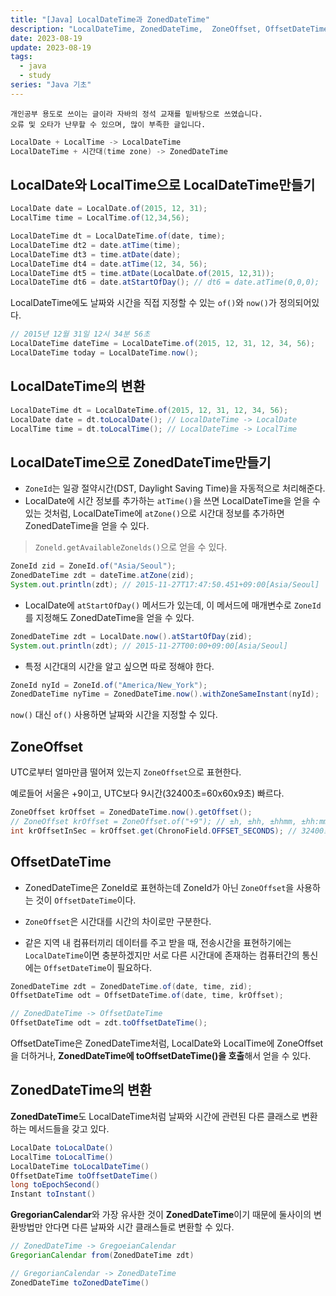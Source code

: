 ```yaml
---
title: "[Java] LocalDateTime과 ZonedDateTime"
description: "LocalDateTime, ZonedDateTime,  ZoneOffset, OffsetDateTime"
date: 2023-08-19
update: 2023-08-19
tags:
  - java
  - study
series: "Java 기초"
---
```


```
개인공부 용도로 쓰이는 글이라 자바의 정석 교재를 밑바탕으로 쓰였습니다. 
오류 및 오타가 난무할 수 있으며, 많이 부족한 글입니다.
```

```java
LocalDate + LocalTime -> LocalDateTime
LocalDateTime + 시간대(time zone) -> ZonedDateTime
```

## LocalDate와 LocalTime으로 LocalDateTime만들기

```java
LocalDate date = LocalDate.of(2015, 12, 31);
LocalTime time = LocalTime.of(12,34,56);

LocalDateTime dt = LocalDateTime.of(date, time);
LocalDateTime dt2 = date.atTime(time);
LocalDateTime dt3 = time.atDate(date);
LocalDateTime dt4 = date.atTime(12, 34, 56);
LocalDateTime dt5 = time.atDate(LocalDate.of(2015, 12,31));
LocalDateTime dt6 = date.atStartOfDay(); // dt6 = date.atTime(0,0,0);
```

LocalDateTime에도 날짜와 시간을 직접 지정할 수 있는 `of()`와 `now()`가 정의되어있다.

```java
// 2015년 12월 31일 12시 34분 56초
LocalDateTime dateTime = LocalDateTime.of(2015, 12, 31, 12, 34, 56);
LocalDateTime today = LocalDateTime.now();
```

## LocalDateTime의 변환

```java
LocalDateTime dt = LocalDateTime.of(2015, 12, 31, 12, 34, 56);
LocalDate date = dt.toLocalDate(); // LocalDateTime -> LocalDate
LocalTime time = dt.toLocalTime(); // LocalDateTime -> LocalTime
```

## LocalDateTime으로 ZonedDateTime만들기

- `ZoneId`는 일광 절약시간(DST, Daylight Saving Time)을 자동적으로 처리해준다.
- LocalDate에 시간 정보를 추가하는 `atTime()`을 쓰면 LocalDateTime을 얻을 수 있는 것처럼, LocalDateTime에 `atZone()`으로 시간대 정보를 추가하면 ZonedDateTime을 얻을 수 있다.

> `Zoneld.getAvailableZonelds()`으로 얻을 수 있다.
> 

```java
ZoneId zid = ZoneId.of("Asia/Seoul");
ZonedDateTime zdt = dateTime.atZone(zid);
System.out.println(zdt); // 2015-11-27T17:47:50.451+09:00[Asia/Seoul]
```

- LocalDate에 `atStartOfDay()` 메서드가 있는데, 이 메서드에 매개변수로 `ZoneId`를 지정해도 ZonedDateTime을 얻을 수 있다.

```java
ZonedDateTime zdt = LocalDate.now().atStartOfDay(zid);
System.out.println(zdt); // 2015-11-27T00:00+09:00[Asia/Seoul]
```

- 특정 시간대의 시간을 알고 싶으면 따로 정해야 한다.

```java
ZoneId nyId = ZoneId.of("America/New_York");
ZonedDateTime nyTime = ZonedDateTime.now().withZoneSameInstant(nyId);
```

`now()` 대신 `of()` 사용하면 날짜와 시간을 지정할 수 있다.

## ZoneOffset

UTC로부터 얼마만큼 떨어져 있는지 `ZoneOffset`으로 표현한다.

예로들어 서울은 +9이고, UTC보다 9시간(32400초=60x60x9초) 빠르다.

```java
ZoneOffset krOffset = ZonedDateTime.now().getOffset();
// ZoneOffset krOffset = ZoneOffset.of("+9"); // ±h, ±hh, ±hhmm, ±hh:mm
int krOffsetInSec = krOffset.get(ChronoField.OFFSET_SECONDS); // 32400초
```

## OffsetDateTime

- ZonedDateTime은 ZoneId로 표현하는데 ZoneId가 아닌 `ZoneOffset`을 사용하는 것이 `OffsetDateTime`이다. 

- `ZoneOffset`은 시간대를 시간의 차이로만 구분한다.

- 같은 지역 내 컴퓨터끼리 데이터를 주고 받을 때, 전송시간을 표현하기에는 `LocalDateTime`이면 충분하겠지만 서로 다른 시간대에 존재하는 컴퓨터간의 통신에는 `OffsetDateTime`이 필요하다. 

```java
ZonedDateTime zdt = ZonedDateTime.of(date, time, zid);
OffsetDateTime odt = OffsetDateTime.of(date, time, krOffset);

// ZonedDateTime -> OffsetDateTime
OffsetDateTime odt = zdt.toOffsetDateTime();
```

OffsetDateTime은 ZonedDateTime처럼, LocalDate와 LocalTime에 ZoneOffset을 더하거나, **ZonedDateTime에 toOffsetDateTime()을 호출**해서 얻을 수 있다.

## ZonedDateTime의 변환

**ZonedDateTime**도 LocalDateTime처럼 날짜와 시간에 관련된 다른 클래스로 변환하는 메서드들을 갖고 있다.

```java
LocalDate toLocalDate()
LocalTime toLocalTime()
LocalDateTime toLocalDateTime()
OffsetDateTime toOffsetDateTime()
long toEpochSecond()
Instant toInstant()
```

**GregorianCalendar**와 가장 유사한 것이 **ZonedDateTime**이기 때문에 둘사이의 변환방법만 안다면 다른 날짜와 시간 클래스들로 변환할 수 있다.

```java
// ZonedDateTime -> GregoeianCalendar
GregorianCalendar from(ZonedDateTime zdt)

// GregorianCalendar -> ZonedDateTime
ZonedDateTime toZonedDateTime()
```
